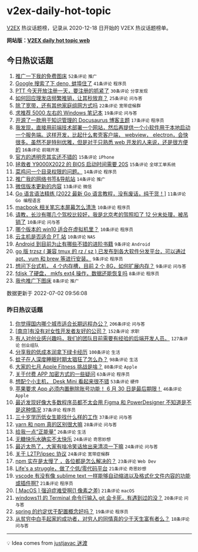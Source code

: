 # v2ex-daily-hot-topic

[V2EX](https://www.v2ex.com/) 热议话题榜，记录从 2020-12-18 日开始的 V2EX 热议话题榜单。

**网站版：[V2EX daily hot topic web](https://boojack.github.io/v2ex-daily-hot-topic-web/)**

## 今日热议话题

<!-- TODAY BEGIN -->

1. [推广一下我的免费图床](https://www.v2ex.com/t/863571) `52条评论` `推广`
1. [Google 搜索了下 deno, 蚌埠住了](https://www.v2ex.com/t/863573) `41条评论` `程序员`
1. [PTT 今天开放注册一天，要注册的抓紧了](https://www.v2ex.com/t/863601) `30条评论` `分享发现`
1. [如何回应理发店频繁推销，让其秒放弃？](https://www.v2ex.com/t/863606) `25条评论` `问与答`
1. [除了宽带，还有其他家庭组网方式吗](https://www.v2ex.com/t/863596) `22条评论` `宽带症候群`
1. [求推荐 5000 左右的 Windows 笔记本](https://www.v2ex.com/t/863572) `19条评论` `问与答`
1. [开源了一款用于知识管理的 Docusaurus 博客主题](https://www.v2ex.com/t/863618) `17条评论` `程序员`
1. [我发现，直接用前端技术部署一个网站，然后再提供一个小软件用于本地启动一个服务端。这样开发，比起什么套壳客户端， webview， electron，会快很多。虽然不是特别优雅，但是对于只熟悉 web 开发的人来说，还是很方便的](https://www.v2ex.com/t/863576) `16条评论` `前端开发`
1. [官方的透明壳其实还不错的](https://www.v2ex.com/t/863609) `15条评论` `iPhone`
1. [拯救者 Y9000X2022 的 BIOS 启动时间需要 20S](https://www.v2ex.com/t/863566) `15条评论` `全球工单系统`
1. [菜鸡问一个目录权限的问题。](https://www.v2ex.com/t/863624) `14条评论` `程序员`
1. [推广我的网络书签&导航站](https://www.v2ex.com/t/863577) `14条评论` `推广`
1. [微信版本更新的内容](https://www.v2ex.com/t/863567) `13条评论` `微信`
1. [Go 语言语法精练 [2022 最新 Go 语言教程，没有废话，纯干货！]](https://www.v2ex.com/t/863575) `11条评论` `Go 编程语言`
1. [macbook 相关笔忘本屏幕怎么清洗](https://www.v2ex.com/t/863587) `10条评论` `程序员`
1. [请教，长沙有哪几个驾校比较好，我是北京考的驾照扣了 12 分末处理，被吊销了](https://www.v2ex.com/t/863579) `10条评论` `问与答`
1. [哪个版本的 win10 适合在虚拟机里？](https://www.v2ex.com/t/863568) `10条评论` `程序员`
1. [云主机是否适合 PT 站](https://www.v2ex.com/t/863570) `10条评论` `NAS`
1. [Android 到目前为止有哪些不错的进阶书籍](https://www.v2ex.com/t/863613) `9条评论` `Android`
1. [go 版 trzsz ( 兼容 tmux 的 rz / sz ) 已发布到各大软件分发平台，可以通过 apt、yum 和 brew 等进行安装。](https://www.v2ex.com/t/863602) `9条评论` `程序员`
1. [想问下台式机， 4 个内存槽，目前 2 个 8G，如何扩展内存？](https://www.v2ex.com/t/863581) `9条评论` `问与答`
1. [fdisk 了硬盘， mkfs ext4 操作，数据还能恢复吗](https://www.v2ex.com/t/863636) `8条评论` `程序员`
1. [我也推广下图床](https://www.v2ex.com/t/863597) `8条评论` `推广`

数据更新于 2022-07-02 09:56:08

<!-- TODAY END -->

### 昨日热议话题

<!-- YESTERDAY BEGIN -->

1. [你觉得国内哪个城市适合长期远程办公？](https://www.v2ex.com/t/863366) `206条评论` `问与答`
1. [[南京]有没有对女性开发者友好的公司？](https://www.v2ex.com/t/863380) `152条评论` `求职`
1. [有人对创业感兴趣吗，我们的团队目前需要有经验的后端开发人员。](https://www.v2ex.com/t/863374) `127条评论` `创业组队`
1. [分享我的低成本润拿下绿卡经历](https://www.v2ex.com/t/863413) `100条评论` `生活`
1. [蚊子在人深度睡眠时期太猖狂了怎么办？](https://www.v2ex.com/t/863357) `98条评论` `生活`
1. [大家的七月 Apple Fitness 挑战是啥？](https://www.v2ex.com/t/863358) `80条评论` `Apple`
1. [关于付费 APP 加密方式的一些疑问](https://www.v2ex.com/t/863351) `63条评论` `程序员`
1. [想配个小主机， Desk Mini 看起来很不错](https://www.v2ex.com/t/863354) `53条评论` `硬件`
1. [苹果要求 App 必须内置删除账号功能！ 6 月 30 日是最后期限！](https://www.v2ex.com/t/863389) `46条评论` `Apple`
1. [最近发现好像大多数程序员都不太会用 Figma 和 PowerDesigner 不知道是不是这种情况](https://www.v2ex.com/t/863510) `37条评论` `程序员`
1. [三十岁学历低女生能找什么样的工作](https://www.v2ex.com/t/863465) `37条评论` `问与答`
1. [yarn 和 npm 真的区别很大嘛](https://www.v2ex.com/t/863504) `28条评论` `问与答`
1. [给我一点“正能量”](https://www.v2ex.com/t/863419) `26条评论` `生活`
1. [无糖快乐水确实不太快乐](https://www.v2ex.com/t/863503) `24条评论` `奇思妙想`
1. [最近太热了，大家有啥冷笑话放出来清凉一下嘛](https://www.v2ex.com/t/863460) `24条评论` `问与答`
1. [关于 L2TP/ipsec 协议](https://www.v2ex.com/t/863447) `24条评论` `宽带症候群`
1. [npm 实在是太慢了 ，各位都是怎么解决的？](https://www.v2ex.com/t/863478) `23条评论` `Web Dev`
1. [Life's a struggle，做了个低/零代码平台](https://www.v2ex.com/t/863446) `21条评论` `奇思妙想`
1. [vscode 有没有像 sublime text 一样能够自动缩进以及格式化文件内容的功能或插件啊?](https://www.v2ex.com/t/863429) `21条评论` `程序员`
1. [[ MacOS ] 强迫症难受啊(1 像素之差)](https://www.v2ex.com/t/863410) `21条评论` `macOS`
1. [windows11 的 Terminal 命令行输入 git 会卡死，有遇到过的没？](https://www.v2ex.com/t/863487) `20条评论` `问与答`
1. [spring 的约定优于配置概念好吗？](https://www.v2ex.com/t/863524) `19条评论` `程序员`
1. [从贫穷中白手起家的成功者，对穷人的同情真的少于天生富有者么？](https://www.v2ex.com/t/863474) `18条评论` `问与答`

<!-- YESTERDAY END -->

---

💡 Idea comes from [justjavac 迷渡](https://github.com/justjavac/)
